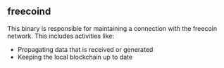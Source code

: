 ## freecoind

This binary is responsible for maintaining a connection with the freecoin network. This includes activities like:

* Propagating data that is received or generated
* Keeping the local blockchain up to date
